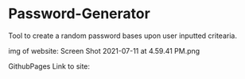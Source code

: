 # Password-Generator
Tool to create a random password bases upon user inputted critearia.

img of website: Screen Shot 2021-07-11 at 4.59.41 PM.png

GithubPages Link to site: 
